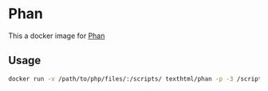 # Phan

This a docker image for [Phan](https://github.com/etsy/phan)

## Usage

```bash
docker run -v /path/to/php/files/:/scripts/ texthtml/phan -p -3 /scripts/vendor/ --directory /scripts/
```
